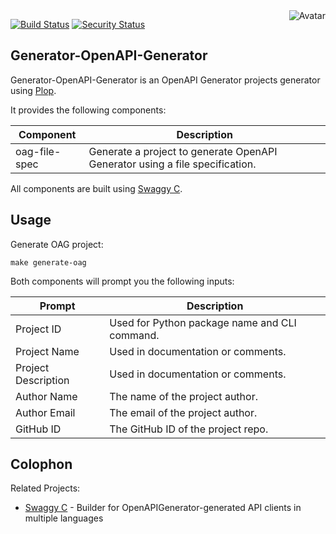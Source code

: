 <img align="right" src="https://raw.github.com/{{github_id}}/generator-openapi-generator/master/avatar.jpg" alt="Avatar"/>

[![Build Status](https://github.com/{{github_id}}/generator-openapi-generator/workflows/CI/badge.svg)](https://github.com/{{github_id}}/generator-openapi-generator/actions?query=workflow%3ACI)
[![Security Status](https://snyk.io/test/github/{{github_id}}/generator-openapi-generator/badge.svg)](https://snyk.io/test/github/{{github_id}}/generator-openapi-generator)

Generator-OpenAPI-Generator
---------------------------

Generator-OpenAPI-Generator is an OpenAPI Generator projects generator using [Plop](https://plopjs.com/).

It provides the following components:

| Component | Description |
|-----------|-------------|
| oag-file-spec | Generate a project to generate OpenAPI Generator using a file specification. |

All components are built using [Swaggy C](https://github.com/cliffano/swaggy-c).

Usage
-----

Generate OAG project:

    make generate-oag

Both components will prompt you the following inputs:

| Prompt | Description |
|--------|-------------|
| Project ID | Used for Python package name and CLI command. |
| Project Name | Used in documentation or comments. |
| Project Description | Used in documentation or comments. |
| Author Name | The name of the project author. |
| Author Email | The email of the project author. |
| GitHub ID | The GitHub ID of the project repo. |


Colophon
--------

Related Projects:

* [Swaggy C](https://github.com/cliffano/swaggy-c) - Builder for OpenAPIGenerator-generated API clients in multiple languages
